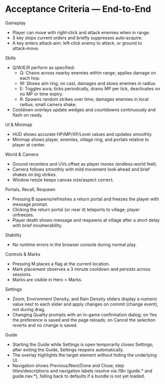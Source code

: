 # Acceptance Criteria — End-to-End

Gameplay
- Player can move with right‑click and attack enemies when in range.
- S key stops current orders and briefly suppresses auto‑acquire.
- A key enters attack‑aim: left‑click enemy to attack, or ground to attack‑move.

Skills
- Q/W/E/R perform as specified:
  - Q: Chains across nearby enemies within range; applies damage on each hop.
  - W: Shows aim ring; on cast, damages and slows enemies in radius.
  - E: Toggles aura; ticks periodically, drains MP per tick, deactivates on no MP or time expiry.
  - R: Spawns random strikes over time; damages enemies in local radius; small camera shake.
- Cooldown overlays update wedges and countdowns continuously and flash on ready.

UI & Minimap
- HUD shows accurate HP/MP/XP/Level values and updates smoothly.
- Minimap shows player, enemies, village ring, and portals relative to player at center.

World & Camera
- Ground recenters and UVs offset as player moves (endless‑world feel).
- Camera follows smoothly with mild movement look‑ahead and brief shakes on big strikes.
- Window resize keeps canvas size/aspect correct.

Portals, Recall, Respawn
- Pressing B spawns/refreshes a return portal and freezes the player with message prompt.
- Clicking the return portal (or near it) teleports to village; player unfreezes.
- Player death shows message and respawns at village after a short delay with brief invulnerability.

Stability
- No runtime errors in the browser console during normal play.

Controls & Marks
- Pressing M places a flag at the current location.
- Mark placement observes a 3 minute cooldown and persists across sessions.
- Marks are visible in Hero > Marks.

Settings
- Zoom, Environment Density, and Rain Density sliders display a numeric value next to each slider and apply changes on commit (change event), not during drag.
- Changing Quality prompts with an in-game confirmation dialog; on Yes the preference is saved and the page reloads; on Cancel the selection reverts and no change is saved.

Guide
- Starting the Guide while Settings is open temporarily closes Settings; after exiting the Guide, Settings reopens automatically.
- The overlay highlights the target element without hiding the underlying UI.
- Navigation shows Previous/Next/Done and Close; step titles/descriptions and navigation labels resolve via i18n (guide.* and guide.nav.*), falling back to defaults if a bundle is not yet loaded.
